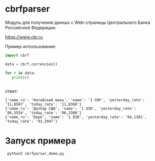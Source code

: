 # cbrfparser
Модуль для получения данных с Web-страницы Центрального Банка Российской Федерации:

https://www.cbr.ru


Пример использования:
```python
import cbrf

data = cbrf.currencies()

for r in data:
   print(r)
  
```
ответ:
```
{'name_ru': 'Китайский юань', 'name': '1 CNY', 'yesterday_rate': '11,8567', 'today_rate': '11,8368'}
{'name_ru': 'Доллар США', 'name': '1 USD', 'yesterday_rate': '86,5554', 'today_rate': '86,3300'}
{'name_ru': 'Евро', 'name': '1 EUR', 'yesterday_rate': '94,1381', 'today_rate': '93,2947'}
```

# Запуск примера
```
 python3 cbrfparser_demo.py
```
